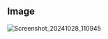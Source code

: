 ## Image

![Screenshot_20241028_110945](https://github.com/user-attachments/assets/1ad94e13-8688-46f8-8067-67ee5c6843af)

